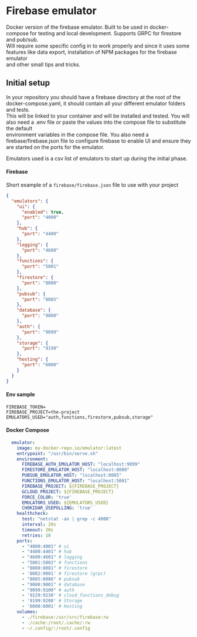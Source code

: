 # Firebase emulator

Docker version of the firebase emulator. Built to be used in docker-compose for testing and local development. Supports GRPC for firestore and pub/sub.  
Will require some specific config in to work properly and since it uses some features like data export, installation of NPM packages for the firebase emulator  
and other small tips and tricks. 

## Initial setup
In your repository you should have a firebase directory at the root of the docker-compose.yaml, it should contain all your different emulator folders and tests.  
This will be linked to your container and will be installed and tested. You will also need a .env file or paste the values into the compose file to substitute the default  
environment variables in the compose file. You also need a firebase/firebase.json file to configure firebase to enable UI and ensure they are started on the ports for the emulator.  

Emulators used is a csv list of emulators to start up during the initial phase.

#### Firebase

Short example of a `firebase/firebase.json` file to use with your project

```json
{
  "emulators": {
    "ui": {
      "enabled": true,
      "port": "4000"
    },
    "hub": {
      "port": "4400"
    },
    "logging": {
      "port": "4600"
    },
    "functions": {
      "port": "5001"
    },
    "firestore": {
      "port": "8080"
    },
    "pubsub": {
      "port": "8085"
    },
    "database": {
      "port": "9000"
    },
    "auth": {
      "port": "9099"
    },
    "storage": {
      "port": "9199"
    },
    "hosting": {
      "port": "6000"
    }
  }
}
```

#### Env sample

```dotenv
FIREBASE_TOKEN=
FIREBASE_PROJECT=the-project
EMULATORS_USED="auth,functions,firestore,pubsub,storage"
```

#### Docker Compose

```yaml
  emulator:
    image: my-docker-repo.io/emulator:latest
    entrypoint: "/usr/bin/serve.sh"
    environment:
      FIREBASE_AUTH_EMULATOR_HOST: "localhost:9099"
      FIRESTORE_EMULATOR_HOST: "localhost:8080"
      PUBSUB_EMULATOR_HOST: "localhost:8085"
      FUNCTIONS_EMULATOR_HOST: "localhost:5001"
      FIREBASE_PROJECT: ${FIREBASE_PROJECT}
      GCLOUD_PROJECT: ${FIREBASE_PROJECT}
      FORCE_COLOR: 'true'
      EMULATORS_USED: ${EMULATORS_USED}
      CHOKIDAR_USEPOLLING: 'true'
    healthcheck:
      test: "netstat -an | grep -c 4000"
      interval: 20s
      timeout: 20s
      retries: 10
    ports:
      - "4000:4001" # ui
      - "4400:4401" # hub
      - "4600:4601" # logging
      - "5001:5002" # functions
      - "8080:8081" # firestore
      - '8082:9081' # firestore (grpc)
      - "8085:8086" # pubsub
      - "9000:9001" # database
      - "9099:9100" # auth
      - '9229:9230' # cloud_functions_debug
      - '9199:9200' # Storage
      - '6000:6001' # Hosting
    volumes:
      - ./firebase:/usr/src/firebase:rw
      - ./cache:/root/.cache/:rw
      - ~/.config/:/root/.config
```
